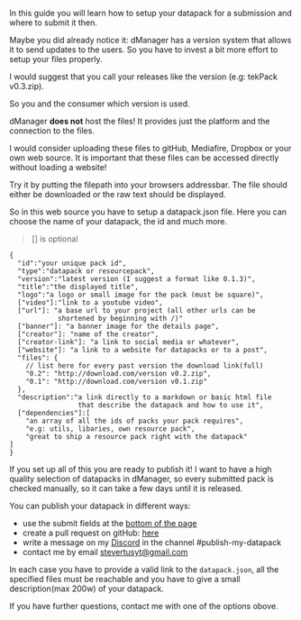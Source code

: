 In this guide you will learn how to setup your datapack for a submission and where to submit it then.

Maybe you did already notice it: dManager has a version system that allows it to send updates to the users. So you have to invest a bit more effort to setup your files properly.

I would suggest that you call your releases like the version (e.g: tekPack v0.3.zip).

So you and the consumer which version is used.

dManager **does not** host the files! It provides just the platform and the connection to the files.

I would consider uploading these files to gitHub, Mediafire, Dropbox or your own web source. It is important that these files can be accessed directly without loading a website!

Try it by putting the filepath into your browsers addressbar. The file should either be downloaded or the raw text should be displayed.

So in this web source you have to setup a datapack.json file.
Here you can choose the name of your datapack, the id and much more.

> [] is optional

```
{
  "id":"your unique pack id",
  "type":"datapack or resourcepack",
  "version":"latest version (I suggest a format like 0.1.3)",
  "title":"the displayed title",
  "logo":"a logo or small image for the pack (must be square)",
  ["video"]:"link to a youtube video",
  ["url"]: "a base url to your project (all other urls can be
			shortened by beginning with /)"
  ["banner"]: "a banner image for the details page",
  ["creator"]: "name of the creator",
  ["creator-link"]: "a link to social media or whatever",
  ["website"]: "a link to a website for datapacks or to a post",
  "files": {
	// list here for every past version the download link(full)
    "0.2": "http://download.com/version v0.2.zip",
    "0.1": "http://download.com/version v0.1.zip"
  },
  "description":"a link directly to a markdown or basic html file
   				 that describe the datapack and how to use it",
  ["dependencies"]:[
	"an array of all the ids of packs your pack requires",
	"e.g: utils, libaries, own resource pack",
	"great to ship a resource pack right with the datapack"
]
}

```
If you set up all of this you are ready to publish it! I want to have a high quality selection of datapacks in dManager, so every submitted pack is checked manually, so it can take a few days until it is released.

You can publish your datapack in different ways:
* use the submit fields at the [bottom of the page](#form)
* create a pull request on gitHub: [here]()
* write a message on my [Discord]() in the channel #publish-my-datapack
* contact me by email [stevertusyt@gmail.com](mailto::stevertusyt@gmail.com)

In each case you have to provide a valid link to the `datapack.json`, all the specified files must be reachable and you have to give a small description(max 200w) of your datapack.

If you have further questions, contact me with one of the options obove.
